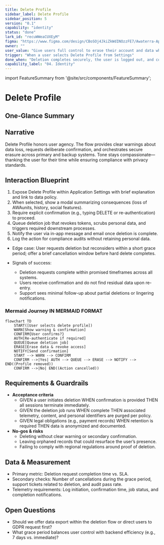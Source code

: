 ```yaml
---
title: Delete Profile
sidebar_label: Delete Profile
sidebar_position: 5
version: "0.1"
capability: "identity"
status: "done"
lark_id: "recuWWeaCUXEyM"
figma: "https://www.figma.com/design/CBoSOj4JkiZkWdINOzzFE7/Awaterra-App-UIUX?node-id=48-19"
owner: ""
user_value: "Give users full control to erase their account and data when desired"
trigger: "When a user selects Delete Profile from Settings"
done_when: "Deletion completes securely, the user is logged out, and confirmations are sent"
capability_label: "04. Identity"
---
```


import FeatureSummary from '@site/src/components/FeatureSummary';

# Delete Profile

## One-Glance Summary

<FeatureSummary />

## Narrative
Delete Profile honors user agency. The flow provides clear warnings about data loss, requests deliberate confirmation, and orchestrates secure erasure across primary and backup systems. Tone stays compassionate—thanking the user for their time while ensuring compliance with privacy standards.

## Interaction Blueprint
1. Expose Delete Profile within Application Settings with brief explanation and link to data policy.
2. When selected, show a modal summarizing consequences (loss of AWAunits, history, social features).
3. Require explicit confirmation (e.g., typing DELETE or re-authentication) to proceed.
4. Queue deletion job that revokes tokens, scrubs personal data, and triggers required downstream processes.
5. Notify the user via in-app message and email once deletion is complete.
6. Log the action for compliance audits without retaining personal data.

- Edge case: User requests deletion but reconsiders within a short grace period; offer a brief cancellation window before hard delete completes.

- Signals of success:
  - Deletion requests complete within promised timeframes across all systems.
  - Users receive confirmation and do not find residual data upon re-entry.
  - Support sees minimal follow-up about partial deletions or lingering notifications.

### Mermaid Journey IN MERMAID FORMAT

```mermaid
flowchart TD
    START([User selects delete profile])
    WARN[Show warning & confirmation]
    CONFIRM{User confirms?}
    AUTH[Re-authenticate if required]
    QUEUE[Queue deletion job]
    ERASE[Erase data & revoke access]
    NOTIFY[Send confirmation]
    START --> WARN --> CONFIRM
    CONFIRM -->|Yes| AUTH --> QUEUE --> ERASE --> NOTIFY --> END((Profile removed))
    CONFIRM -->|No| END((Action cancelled))
```

## Requirements & Guardrails
- **Acceptance criteria**
  - GIVEN a user initiates deletion WHEN confirmation is provided THEN all sessions terminate immediately.
  - GIVEN the deletion job runs WHEN complete THEN associated telemetry, content, and personal identifiers are purged per policy.
  - GIVEN legal obligations (e.g., payment records) WHEN retention is required THEN data is anonymized and documented.
- **No-gos & risks**
  - Deleting without clear warning or secondary confirmation.
  - Leaving orphaned records that could resurface the user’s presence.
  - Failing to comply with regional regulations around proof of deletion.

## Data & Measurement
- Primary metric: Deletion request completion time vs. SLA.
- Secondary checks: Number of cancellations during the grace period, support tickets related to deletion, and audit pass rate.
- Telemetry requirements: Log initiation, confirmation time, job status, and completion notifications.

## Open Questions
- Should we offer data export within the deletion flow or direct users to GDPR request first?
- What grace period balances user control with backend efficiency (e.g., 7 days vs. immediate)?
